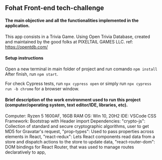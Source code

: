 ## Fohat Front-end tech-challenge

#### The main objective and all the functionalities implemented in the application.

This app consists in a Trivia Game.
Using Open Trivia Database, created and maintained by the good folks at PIXELTAIL GAMES LLC.
ref: https://opentdb.com/

#### Setup instructions

Open a new terminal in main folder of project and run comando `npm install`
After finish, run `npm start`.

For check Cypress tests, run `npx cypress open` or simply run `npx cypress run -b chrome` for a browser window.

#### Brief description of the work environment used to run this project (computer/operating system, text editor/IDE, libraries, etc).

Computer: Ryzen 5 1600AF, 16GB RAM
OS: Win 10, 20H2
IDE: VSCode
CSS Framework: Bootstrap with Header import
Dependencies:
  "crypto-js": Collection of standard and secure cryptographic algorithms, user to get MD5 for Gravatar's     request,
  "prop-types": Used to pass properties across elements in React,
  "react-redux": Lets React components read data from a store and dispatch actions to the store to update data,
  "react-router-dom": DOM bindings for React Router, that was used to manage routes declaratively to app,


